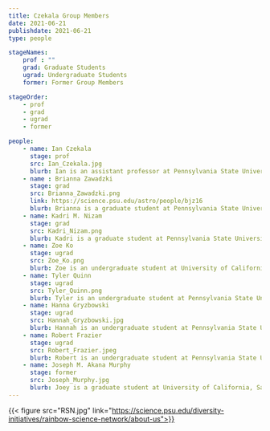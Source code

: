 ```yaml
---
title: Czekala Group Members
date: 2021-06-21
publishdate: 2021-06-21
type: people

stageNames: 
    prof : ""
    grad: Graduate Students
    ugrad: Undergraduate Students
    former: Former Group Members

stageOrder: 
    - prof
    - grad
    - ugrad
    - former

people: 
    - name: Ian Czekala
      stage: prof 
      src: Ian_Czekala.jpg
      blurb: Ian is an assistant professor at Pennsylvania State University.
    - name : Brianna Zawadzki
      stage: grad 
      src: Brianna_Zawadzki.png
      link: https://science.psu.edu/astro/people/bjz16
      blurb: Brianna is a graduate student at Pennsylvania State University.
    - name: Kadri M. Nizam
      stage: grad 
      src: Kadri_Nizam.png
      blurb: Kadri is a graduate student at Pennsylvania State University.
    - name: Zoe Ko
      stage: ugrad 
      src: Zoe_Ko.png
      blurb: Zoe is an undergraduate student at University of California, Berkeley.
    - name: Tyler Quinn
      stage: ugrad 
      src: Tyler_Quinn.png
      blurb: Tyler is an undergraduate student at Pennsylvania State University.
    - name: Hanna Gryzbowski
      stage: ugrad 
      src: Hannah_Gryzbowski.jpg
      blurb: Hannah is an undergraduate student at Pennsylvania State University.
    - name: Robert Frazier
      stage: ugrad 
      src: Robert_Frazier.jpeg
      blurb: Robert is an undergraduate student at Pennsylvania State University.
    - name: Joseph M. Akana Murphy
      stage: former
      src: Joseph_Murphy.jpg
      blurb: Joey is a graduate student at University of California, Santa Cruz.
---
```


{{< figure src="RSN.jpg" link="https://science.psu.edu/diversity-initiatives/rainbow-science-network/about-us">}}